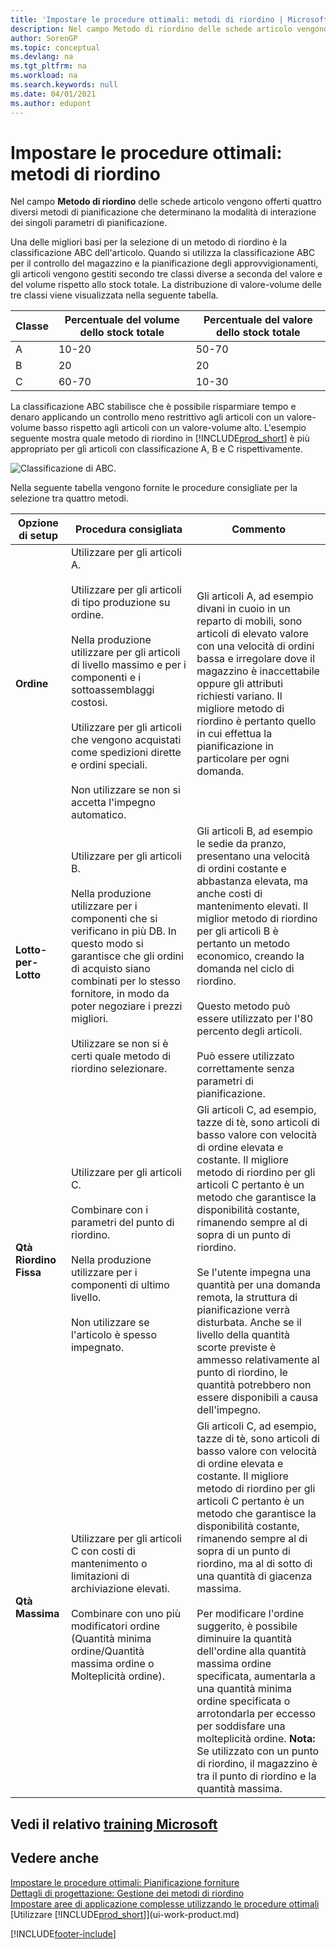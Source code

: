 ```yaml
---
title: 'Impostare le procedure ottimali: metodi di riordino | Microsoft Docs'
description: Nel campo Metodo di riordino delle schede articolo vengono offerti quattro diversi metodi di pianificazione che determinano la modalità di interazione dei singoli parametri di pianificazione.
author: SorenGP
ms.topic: conceptual
ms.devlang: na
ms.tgt_pltfrm: na
ms.workload: na
ms.search.keywords: null
ms.date: 04/01/2021
ms.author: edupont
---
```

# <a name="setup-best-practices-reordering-policies" />Impostare le procedure ottimali: metodi di riordino

Nel campo **Metodo di riordino** delle schede articolo vengono offerti quattro diversi metodi di pianificazione che determinano la modalità di interazione dei singoli parametri di pianificazione.  

Una delle migliori basi per la selezione di un metodo di riordino è la classificazione ABC dell'articolo. Quando si utilizza la classificazione ABC per il controllo del magazzino e la pianificazione degli approvvigionamenti, gli articoli vengono gestiti secondo tre classi diverse a seconda del valore e del volume rispetto allo stock totale. La distribuzione di valore-volume delle tre classi viene visualizzata nella seguente tabella.

|Classe|Percentuale del volume dello stock totale|Percentuale del valore dello stock totale|
|-----|-----------------------------|----------------------------|
|A|10-20|50-70|
|B|20|20|
|C|60-70|10-30|

La classificazione ABC stabilisce che è possibile risparmiare tempo e denaro applicando un controllo meno restrittivo agli articoli con un valore-volume basso rispetto agli articoli con un valore-volume alto. L'esempio seguente mostra quale metodo di riordino in [!INCLUDE[prod_short](includes/prod_short.md)] è più appropriato per gli articoli con classificazione A, B e C rispettivamente.

![Classificazione di ABC.](media/abc_classification.png "abc_classification")

Nella seguente tabella vengono fornite le procedure consigliate per la selezione tra quattro metodi.  

|Opzione di setup|Procedura consigliata|Commento|  
|------------------|-------------------|-------------|  
|**Ordine**|Utilizzare per gli articoli A.<br /><br /> Utilizzare per gli articoli di tipo produzione su ordine.<br /><br /> Nella produzione utilizzare per gli articoli di livello massimo e per i componenti e i sottoassemblaggi costosi.<br /><br /> Utilizzare per gli articoli che vengono acquistati come spedizioni dirette e ordini speciali.<br /><br /> Non utilizzare se non si accetta l'impegno automatico.|Gli articoli A, ad esempio divani in cuoio in un reparto di mobili, sono articoli di elevato valore con una velocità di ordini bassa e irregolare dove il magazzino è inaccettabile oppure gli attributi richiesti variano. Il migliore metodo di riordino è pertanto quello in cui effettua la pianificazione in particolare per ogni domanda.|  
|**Lotto-per-Lotto**|Utilizzare per gli articoli B.<br /><br /> Nella produzione utilizzare per i componenti che si verificano in più DB. In questo modo si garantisce che gli ordini di acquisto siano combinati per lo stesso fornitore, in modo da poter negoziare i prezzi migliori.<br /><br /> Utilizzare se non si è certi quale metodo di riordino selezionare.|Gli articoli B, ad esempio le sedie da pranzo, presentano una velocità di ordini costante e abbastanza elevata, ma anche costi di mantenimento elevati. Il miglior metodo di riordino per gli articoli B è pertanto un metodo economico, creando la domanda nel ciclo di riordino.<br /><br /> Questo metodo può essere utilizzato per l'80 percento degli articoli.<br /><br /> Può essere utilizzato correttamente senza parametri di pianificazione.|  
|**Qtà Riordino Fissa**|Utilizzare per gli articoli C.<br /><br /> Combinare con i parametri del punto di riordino.<br /><br /> Nella produzione utilizzare per i componenti di ultimo livello.<br /><br /> Non utilizzare se l'articolo è spesso impegnato.|Gli articoli C, ad esempio, tazze di tè, sono articoli di basso valore con velocità di ordine elevata e costante. Il migliore metodo di riordino per gli articoli C pertanto è un metodo che garantisce la disponibilità costante, rimanendo sempre al di sopra di un punto di riordino.<br /><br /> Se l'utente impegna una quantità per una domanda remota, la struttura di pianificazione verrà disturbata. Anche se il livello della quantità scorte previste è ammesso relativamente al punto di riordino, le quantità potrebbero non essere disponibili a causa dell'impegno.|  
|**Qtà Massima**|Utilizzare per gli articoli C con costi di mantenimento o limitazioni di archiviazione elevati.<br /><br /> Combinare con uno più modificatori ordine (Quantità minima ordine/Quantità massima ordine o Molteplicità ordine).|Gli articoli C, ad esempio, tazze di tè, sono articoli di basso valore con velocità di ordine elevata e costante. Il migliore metodo di riordino per gli articoli C pertanto è un metodo che garantisce la disponibilità costante, rimanendo sempre al di sopra di un punto di riordino, ma al di sotto di una quantità di giacenza massima.<br /><br /> Per modificare l'ordine suggerito, è possibile diminuire la quantità dell'ordine alla quantità massima ordine specificata, aumentarla a una quantità minima ordine specificata o arrotondarla per eccesso per soddisfare una molteplicità ordine. **Nota:** Se utilizzato con un punto di riordino, il magazzino è tra il punto di riordino e la quantità massima.|  

## <a name="see-related-microsoft-training" />Vedi il relativo [training Microsoft](/training/paths/replenish-items-dynamics-365-business-central/)

## <a name="see-also" />Vedere anche

 [Impostare le procedure ottimali: Pianificazione forniture](setup-best-practices-supply-planning.md)  
 [Dettagli di progettazione: Gestione dei metodi di riordino](design-details-handling-reordering-policies.md)  
 [Impostare aree di applicazione complesse utilizzando le procedure ottimali](set-up-complex-application-areas-using-best-practices.md)  
 [Utilizzare [!INCLUDE[prod_short](includes/prod_short.md)]](ui-work-product.md)


[!INCLUDE[footer-include](includes/footer-banner.md)]
